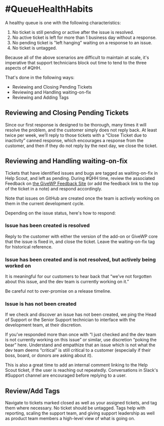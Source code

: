 # \#QueueHealthHabits

A healthy queue is one with the following characteristics:

1. No ticket is still pending or active after the issue is resolved.
2. No active ticket is left for more than 1 business day without a response.
3. No pending ticket is "left hanging" waiting on a response to an issue.
4. No ticket is untagged.

Because all of the above scenarios are difficult to maintain at scale, it's imperative that support technicians block out time to tend to the three aspects of \#QHH.

That's done in the following ways:

* Reviewing and Closing Pending Tickets
* Reviewing and Handling waiting-on-fix
* Reviewing and Adding Tags

## Reviewing and Closing Pending Tickets

Since our first response is designed to be thorough, many times it will resolve the problem, and the customer simply does not reply back. At least twice per week, we’ll reply to those tickets with a “Close Ticket due to inactivity” canned response, which encourages a response from the customer, and then if they do not reply by the next day, we close the ticket.

## Reviewing and Handling waiting-on-fix

Tickets that have identified issues and bugs are tagged as waiting-on-fix in Help Scout, and left as pending. During \#QHH time, review the associated Feedback on [the GiveWP Feedback Site](https://feedback.givewp.com) \(or add the feedback link to the top of the ticket in a note\) and respond accordingly. 

Note that issues on GitHub are created once the team is actively working on them in the current development cycle. 

Depending on the issue status, here's how to respond:

### Issue has been created is resolved

Reply to the customer with either the version of the add-on or GiveWP core that the issue is fixed in, and close the ticket. Leave the waiting-on-fix tag for historical reference.

### Issue has been created and is not resolved, but actively being worked on

It is meaningful for our customers to hear back that “we’ve not forgotten about this issue, and the dev team is currently working on it.”

Be careful not to over-promise on a release timeline.

### Issue is has not been created
If we check and discover an issue has not been created, we ping the Head of Support or the Senior Support technician to interface with the development team, at their discretion.

If you’ve responded more than once with “I just checked and the dev team is not currently working on this issue” or similar, use discretion “poking the bear” here. Understand and empathize that an issue which is not what the dev team deems “critical” is still critical to a customer \(especially if their boss, board, or donors are asking about it\).

This is also a great time to add an internal comment linking to the Help Scout ticket, if the user is reaching out repeatedly. Conversations in Slack's \#Support channel are encouraged before replying to a user.

## Review/Add Tags

Navigate to tickets marked closed as well as your assigned tickets, and tag them where necessary. No ticket should be untagged. Tags help with reporting, scaling the support team, and giving support leadership as well as product team members a high-level view of what is going on.

